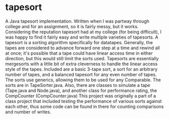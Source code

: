 # tapesort
A Java tapesort implementation. Written when I was partway through college and for an assignment, so it is fairly messy, but it works. Considering the reputation tapesort had at my college (for being difficult), I was happy to find it fairly easy and write multiple varieties of tapesorts.
A tapesort is a sorting algorithm specifically for datatapes. Generally, the tapes are considered to advance forward one step at a time and rewind all at once; it's possible that a tape could have linear access time in either direction, but this would still limit the sorts used. Tapesorts are essentially mergesorts with a little bit of extra cleverness to handle the linear access style of the tapes.
Included are a basic 3-tape sort, a sort for an arbitrary number of tapes, and a balanced tapesort for any even number of tapes. The sorts use generics, allowing them to be used for any Comparable. The sorts are in TapeSorter.java. Also, there are classes to simulate a tape (Tape.java and Node.java), and another class for performance rating, the CompCounter (CompCounter.java)
This project was originally a part of a class project that included testing the performance of various sorts against each other, thus some code can be found in there for counting comparisons and number of writes.
